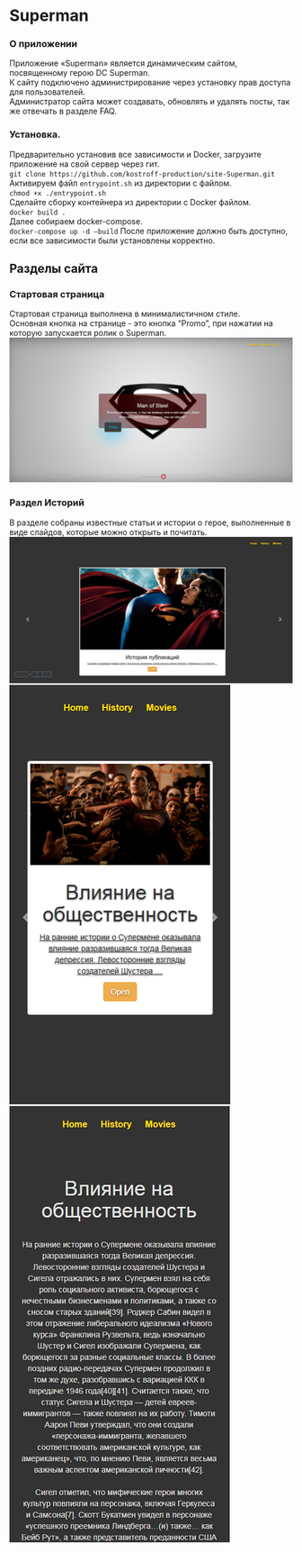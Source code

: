 # Superman
### О приложении
Приложение «Superman» является динамическим сайтом, посвященному герою DC Superman.<br> 
К сайту подключено администрирование через установку прав доступа для пользователей.<br>
Администратор сайта может создавать, обновлять и удалять посты, так же 
отвечать в разделе FAQ. 
### Установка.
Предварительно установив все зависимости
и Docker, загрузите приложение на свой сервер через гит.<br> 
`git clone https://github.com/kostroff-production/site-Superman.git`<br> 
Активируем файл `entrypoint.sh` из директории с файлом.<br> 
`chmod +x ./entrypoint.sh`<br>
Сделайте сборку контейнера из директории с Docker файлом.<br>
`docker build .`<br>
Далее собираем docker-compose.<br>
`docker-compose up -d –build`
После приложение должно быть доступно, если все зависимости были установлены корректно.<br>
## Разделы сайта
### Стартовая страница
Стартовая страница выполнена в минималистичном стиле.<br>
Основная кнопка на странице - это кнопка “Promo”, при нажатии на которую запускается ролик о 
Superman.<br>
![start_page](screenshots/start_page.jpg)
### Раздел Историй
В разделе собраны известные статьи и истории о герое, выполненные в виде слайдов, которые можно открыть и почитать.<br>
![history](screenshots/history.jpg)
![history_mobile](screenshots/history_mobile.png)
&nbsp;&nbsp;&nbsp;&nbsp;&nbsp;&nbsp;&nbsp;&nbsp;&nbsp;&nbsp;
![history_mobile_detail](screenshots/history_mobile_detail.jpg)
